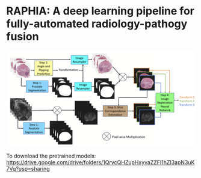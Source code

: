 # RAPHIA: A deep learning pipeline for fully-automated radiology-pathogy fusion
![](RAPHIA_Pipeline.png)

To download the pretrained models: https://drive.google.com/drive/folders/1QrvcQHZupHxyvaZZFl1hZI3apN3uK7Vq?usp=sharing
